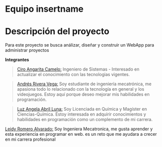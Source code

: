 # Equipo insertname

# Descripción del proyecto

Para este proyecto se busca análizar, diseñar y construir un WebApp para administrar proyectos

**Integrantes**

> [Ciro Angarita Camelo:](https://github.com/ciroac3188) 
 Ingeniero de Sistemas - Interesado en actualizar el conocimiento con las tecnologias vigentes.

> [Andrés Rivera Vega:](https://github.com/TeamARV) 
Soy estudiante de ingeniería mecatrónica, me apasiona todo lo relacionado con la tecnología en general y los videojuegos. Estoy aquí porque deseo mejorar mis habilidades en  programación. 

> [Luz Angela Abril Luna:](https://github.com/laabril01/i) 
Soy Licenciada en Química y Magíster en Ciencias-Química. Estoy interesada en adquirir conocimientos y habilidades en programación como un complemento de mi carrera.

[ Leidy Romero Alvarado:](https://github.com/leidyromero-14)
Soy Ingeniera Mecatronica, me gusta aprender y esta experiencia en programar en web. es un reto que me ayudara a crecer en mi carrera profesional  


